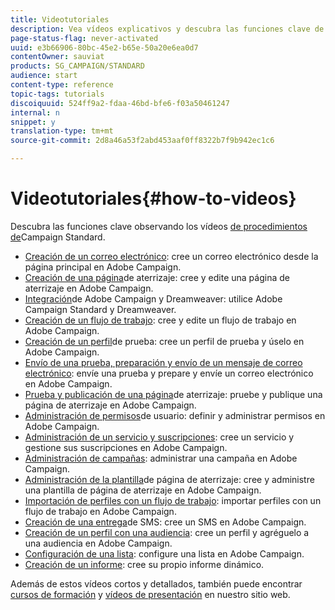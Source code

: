 ```yaml
---
title: Videotutoriales
description: Vea vídeos explicativos y descubra las funciones clave de Adobe Campaign.
page-status-flag: never-activated
uuid: e3b66906-80bc-45e2-b65e-50a20e6ea0d7
contentOwner: sauviat
products: SG_CAMPAIGN/STANDARD
audience: start
content-type: reference
topic-tags: tutorials
discoiquuid: 524ff9a2-fdaa-46bd-bfe6-f03a50461247
internal: n
snippet: y
translation-type: tm+mt
source-git-commit: 2d8a46a53f2abd453aaf0ff8322b7f9b942ec1c6

---
```



# Videotutoriales{#how-to-videos}

Descubra las funciones clave observando los vídeos [de procedimientos de](https://docs.adobe.com/content/help/en/campaign-learn/campaign-standard-tutorials/overview.html)Campaign Standard.

* [Creación de un correo electrónico](https://video.tv.adobe.com/v/23721?captions=spa): cree un correo electrónico desde la página principal en Adobe Campaign.
* [Creación de una página](https://video.tv.adobe.com/v/24093?captions=spa)de aterrizaje: cree y edite una página de aterrizaje en Adobe Campaign.
* [Integración](https://video.tv.adobe.com/v/23121?captions=spa)de Adobe Campaign y Dreamweaver: utilice Adobe Campaign Standard y Dreamweaver.
* [Creación de un flujo de trabajo](https://video.tv.adobe.com/v/23937?captions=spa): cree y edite un flujo de trabajo en Adobe Campaign.
* [Creación de un perfil](https://video.tv.adobe.com/v/24094?captions=spa)de prueba: cree un perfil de prueba y úselo en Adobe Campaign.
* [Envío de una prueba, preparación y envío de un mensaje de correo electrónico](https://video.tv.adobe.com/v/24013/?captions=spa): envíe una prueba y prepare y envíe un correo electrónico en Adobe Campaign.
* [Prueba y publicación de una página](https://video.tv.adobe.com/v/24092?captions=spa)de aterrizaje: pruebe y publique una página de aterrizaje en Adobe Campaign.
* [Administración de permisos](https://video.tv.adobe.com/v/24671?captions=spa)de usuario: definir y administrar permisos en Adobe Campaign.
* [Administración de un servicio y suscripciones](https://video.tv.adobe.com/v/24673?captions=spa): cree un servicio y gestione sus suscripciones en Adobe Campaign.
* [Administración de campañas](https://video.tv.adobe.com/v/24672?captions=spa): administrar una campaña en Adobe Campaign.
* [Administración de la plantilla](https://video.tv.adobe.com/v/25200?captions=spa)de página de aterrizaje: cree y administre una plantilla de página de aterrizaje en Adobe Campaign.
* [Importación de perfiles con un flujo de trabajo](https://video.tv.adobe.com/v/24993?captions=spa): importar perfiles con un flujo de trabajo en Adobe Campaign.
* [Creación de una entrega](https://video.tv.adobe.com/v/25265?captions=spa)de SMS: cree un SMS en Adobe Campaign.
* [Creación de un perfil con una audiencia](https://video.tv.adobe.com/v/18463?captions=spa): cree un perfil y agréguelo a una audiencia en Adobe Campaign.
* [Configuración de una lista](https://video.tv.adobe.com/v/25288?captions=spa): configure una lista en Adobe Campaign.
* [Creación de un informe](https://video.tv.adobe.com/v/25264?captions=spa): cree su propio informe dinámico.

Además de estos vídeos cortos y detallados, también puede encontrar [cursos de formación](https://training.adobe.com/training/courses.html) y [vídeos de presentación](http://www.adobe.com/training/video.html) en nuestro sitio web.
